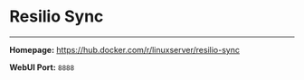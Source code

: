 # Resilio Sync

---

**Homepage:** https://hub.docker.com/r/linuxserver/resilio-sync

**WebUI Port:** `8888`